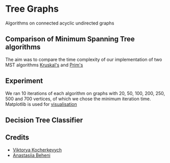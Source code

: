# Tree Graphs
Algorithms on connected acyclic undirected graphs

## Comparison of Minimum Spanning Tree algorithms
The aim was to compare the time complexity of our implementation of two MST algorithms [Kruskal's](https://github.com/beheni/Discrete_Math2_1/blob/main/kruskal.py) and [Prim's](https://github.com/beheni/Discrete_Math2_1/blob/viktoria/prim.py)


## Experiment
We ran 10 iterations of each algorithm on graphs with 20, 50, 100, 200, 250, 500 and 700 vertices, of which we chose the minimum iteration time. Matplotlib is used for [visualisation](https://github.com/beheni/Discrete_Math2_1/blob/main/data_for_visualisation.py)


## Decision Tree Classifier

## Credits
- [Viktorya Kocherkevych](https://github.com/ViktoryaK)
- [Anastasiia Beheni](https://github.com/beheni)
